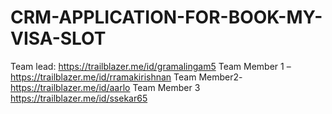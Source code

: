 # CRM-APPLICATION-FOR-BOOK-MY-VISA-SLOT
Team lead:
https://trailblazer.me/id/gramalingam5
Team Member 1 –
https://trailblazer.me/id/rramakirishnan
Team Member2-
https://trailblazer.me/id/aarlo
Team Member 3 
https://trailblazer.me/id/ssekar65
